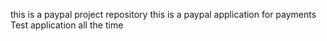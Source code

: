 this is a paypal project repository
this is a paypal application for payments
Test application all the time

